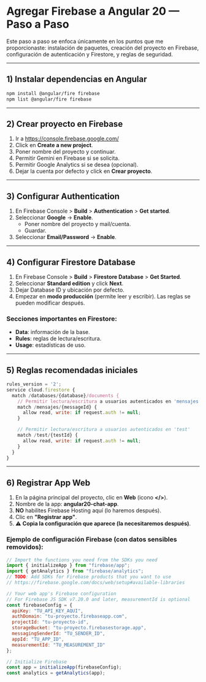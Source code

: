 # Agregar Firebase a Angular 20 — Paso a Paso

Este paso a paso se enfoca únicamente en los puntos que me proporcionaste: instalación de paquetes, creación del proyecto en Firebase, configuración de autenticación y Firestore, y reglas de seguridad.

---

## 1) Instalar dependencias en Angular

```bash
npm install @angular/fire firebase
npm list @angular/fire firebase
```

---

## 2) Crear proyecto en Firebase

1. Ir a https://console.firebase.google.com/
2. Click en **Create a new project**.
3. Poner nombre del proyecto y continuar.
4. Permitir Gemini en Firebase si se solicita.
5. Permitir Google Analytics si se desea (opcional).
6. Dejar la cuenta por defecto y click en **Crear proyecto**.

---

## 3) Configurar Authentication

1. En Firebase Console > **Build** > **Authentication** > **Get started**.
2. Seleccionar **Google** → **Enable**.
   - Poner nombre del proyecto y mail/cuenta.
   - Guardar.
3. Seleccionar **Email/Password** → **Enable**.

---

## 4) Configurar Firestore Database

1. En Firebase Console > **Build** > **Firestore Database** > **Get Started**.
2. Seleccionar **Standard edition** y click **Next**.
3. Dejar Database ID y ubicación por defecto.
4. Empezar en **modo producción** (permite leer y escribir). Las reglas se pueden modificar después.

### Secciones importantes en Firestore:
- **Data**: información de la base.
- **Rules**: reglas de lectura/escritura.
- **Usage**: estadísticas de uso.

---

## 5) Reglas recomendadas iniciales

```js
rules_version = '2';
service cloud.firestore {
  match /databases/{database}/documents {
    // Permitir lectura/escritura a usuarios autenticados en 'mensajes'
    match /mensajes/{messageId} {
      allow read, write: if request.auth != null;
    }

    // Permitir lectura/escritura a usuarios autenticados en 'test'
    match /test/{testId} {
      allow read, write: if request.auth != null;
    }
  }
}
```

---

## 6) Registrar App Web

1. En la página principal del proyecto, clic en **Web** (icono **</>**).
2. Nombre de la app: **angular20-chat-app**.
3. **NO** habilites Firebase Hosting aquí (lo haremos después).
4. Clic en **"Registrar app"**.
5. ⚠️ **Copia la configuración que aparece (la necesitaremos después)**.

### Ejemplo de configuración Firebase (con datos sensibles removidos):

```javascript
// Import the functions you need from the SDKs you need
import { initializeApp } from "firebase/app";
import { getAnalytics } from "firebase/analytics";
// TODO: Add SDKs for Firebase products that you want to use
// https://firebase.google.com/docs/web/setup#available-libraries

// Your web app's Firebase configuration
// For Firebase JS SDK v7.20.0 and later, measurementId is optional
const firebaseConfig = {
  apiKey: "TU_API_KEY_AQUI",
  authDomain: "tu-proyecto.firebaseapp.com",
  projectId: "tu-proyecto-id",
  storageBucket: "tu-proyecto.firebasestorage.app",
  messagingSenderId: "TU_SENDER_ID",
  appId: "TU_APP_ID",
  measurementId: "TU_MEASUREMENT_ID"
};

// Initialize Firebase
const app = initializeApp(firebaseConfig);
const analytics = getAnalytics(app);
```

